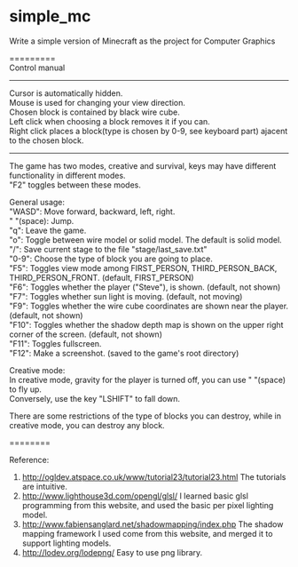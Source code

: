 simple_mc  
=========  
  
Write a simple version of Minecraft as the project for Computer Graphics  
  
=========  
Control manual  
  
---------  
Cursor is automatically hidden.  
Mouse is used for changing your view direction.  
Chosen block is contained by black wire cube.  
Left click when choosing a block removes it if you can.  
Right click places a block(type is chosen by 0-9, see keyboard part) ajacent to the chosen block.  
  
---------  
The game has two modes, creative and survival, keys may have different functionality in different modes.  
"F2" toggles between these modes.  
  
General usage:  
"WASD": Move forward, backward, left, right.  
" "(space): Jump.  
"q": Leave the game.  
"o": Toggle between wire model or solid model. The default is solid model.  
"/": Save current stage to the file "stage/last_save.txt"  
"0-9": Choose the type of block you are going to place.  
"F5": Toggles view mode among FIRST_PERSON, THIRD_PERSON_BACK, THIRD_PERSON_FRONT. (default, FIRST_PERSON)  
"F6": Toggles whether the player ("Steve"), is shown. (default, not shown)  
"F7": Toggles whether sun light is moving. (default, not moving)  
"F9": Toggles whether the wire cube coordinates are shown near the player. (default, not shown)  
"F10": Toggles whether the shadow depth map is shown on the upper right corner of the screen. (default, not shown)  
"F11": Toggles fullscreen.  
"F12": Make a screenshot. (saved to the game's root directory)  
  
Creative mode:  
In creative mode, gravity for the player is turned off, you can use " "(space) to fly up.  
Conversely, use the key "LSHIFT" to fall down.  
  
There are some restrictions of the type of blocks you can destroy, while in creative mode, you can destroy any block.  

========

Reference:  
1. http://ogldev.atspace.co.uk/www/tutorial23/tutorial23.html  The tutorials are intuitive.
2. http://www.lighthouse3d.com/opengl/glsl/  I learned basic glsl programming from this website, and used the basic per pixel lighting model.  
3. http://www.fabiensanglard.net/shadowmapping/index.php  The shadow mapping framework I used come from this website, and merged it to support lighting models.
4. http://lodev.org/lodepng/ Easy to use png library.  